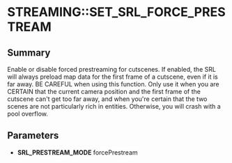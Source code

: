 # STREAMING::SET_SRL_FORCE_PRESTREAM

## Summary
Enable or disable forced prestreaming for cutscenes. If enabled, the SRL will always preload map data for the first
frame of a cutscene, even if it is far away. BE CAREFUL when using this function. Only use it when you are CERTAIN
that the current camera position and the first frame of the cutscene can't get too far away, and when you're certain
that the two scenes are not particularly rich in entities. Otherwise, you will crash with a pool overflow.

## Parameters
* **SRL_PRESTREAM_MODE** forcePrestream